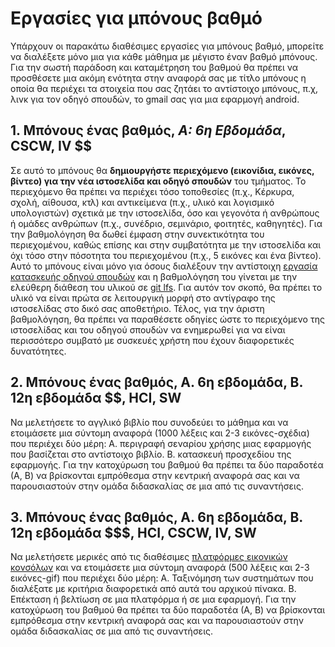 # Εργασίες για μπόνους βαθμό

Υπάρχουν οι παρακάτω διαθέσιμες εργασίες για μπόνους βαθμό, μπορείτε να διαλέξετε μόνο μια για κάθε μάθημα με μέγιστο έναν βαθμό μπόνους. Για την σωστή παράδοση και καταμέτρηση του βαθμού θα πρέπει να προσθέσετε μια ακόμη ενότητα στην αναφορά σας με τίτλο μπόνους η οποία θα περιέχει τα στοιχεία που σας ζητάει το αντίστοιχο μπόνους, π.χ, λινκ για τον οδηγό σπουδών, το gmail σας για μια εφαρμογή android.


## 1. Μπόνους ένας βαθμός, *A: 6η Εβδομάδα*, CSCW, IV $$

Σε αυτό το μπόνους θα **δημιουργήστε περιεχόμενο (εικονίδια, εικόνες, βίντεο) για την νέα ιστοσελίδα και οδηγό σπουδών** του τμήματος. Το περιεχόμενο θα πρέπει να περιέχει τόσο τοποθεσίες (π.χ., Κέρκυρα, σχολή, αίθουσα, κτλ) και αντικείμενα (π.χ., υλικό και λογισμικό υπολογιστών) σχετικά με την ιστοσελίδα, όσο και γεγονότα ή ανθρώπους ή ομάδες ανθρώπων (π.χ., συνέδριο, σεμινάριο, φοιτητές, καθηγητές). Για την βαθμολόγηση θα δωθεί έμφαση στην συνεκτικότητα του περιεχομένου, καθώς επίσης και στην συμβατότητα με την ιστοσελίδα και όχι τόσο στην πόσοτητα του περιεχομένου (π.χ., 5 εικόνες και ένα βίντεο). Αυτό το μπόνους είναι μόνο για όσους διαλέξουν την αντίστοιχη [εργασία κατασκευής οδηγού σπουδών](/projects/study-guide/) και η βαθμολόγηση του γίνεται με την ελεύθερη διάθεση του υλικού σε [git lfs](https://git-lfs.github.com/). Για αυτόν τον σκοπό, θα πρέπει το υλικό να είναι πρώτα σε λειτουργική μορφή στο αντίγραφο της ιστοσελίδας στο δικό σας αποθετήριο. Τέλος, για την άριστη βαθμολόγηση, θα πρέπει να παραθέσετε οδηγίες ώστε το περιεχόμενο της ιστοσελίδας και του οδηγού σπουδών να ενημερωθεί για να είναι περισσότερο συμβατό με συσκευές χρήστη που έχουν διαφορετικές δυνατότητες.

## 2. Μπόνους ένας βαθμός, Α. 6η εβδομάδα, Β. 12η εβδομάδα $$, HCI, SW

Να μελετήσετε το αγγλικό βιβλίο που συνοδεύει το μάθημα και να ετοιμάσετε μια σύντομη αναφορά (1000 λέξεις και 2-3 εικόνες-σχέδια) που περιέχει δύο μέρη: Α. περιγραφή σεναρίου χρήσης μιας εφαρμογής που βασίζεται στο αντίστοιχο βιβλίο. Β. κατασκευή προσχεδίου της εφαρμογής. Για την κατοχύρωση του βαθμού θα πρέπει τα δύο παραδοτέα (Α, Β) να βρίσκονται εμπρόθεσμα στην κεντρική αναφορά σας και να παρουσιαστούν στην ομάδα διδασκαλίας σε μια από τις συναντήσεις.

## 3. Μπόνους ένας βαθμός, Α. 6η εβδομάδα, Β. 12η εβδομάδα $$$, HCI, CSCW, IV, SW

Να μελετήσετε μερικές από τις διαθέσιμες [πλατφόρμες εικονικών κονσόλων](https://github.com/paladin-t/fantasy) και να ετοιμάσετε μια σύντομη αναφορά (500 λέξεις και 2-3 εικόνες-gif) που περιέχει δύο μέρη: Α. Ταξινόμηση των συστημάτων που διαλέξατε με κριτήρια διαφορετικά από αυτά του αρχικού πίνακα. Β. Επέκταση ή βελτίωση σε μια πλατφόρμα ή σε μια εφαρμογή. Για την κατοχύρωση του βαθμού θα πρέπει τα δύο παραδοτέα (Α, Β) να βρίσκονται εμπρόθεσμα στην κεντρική αναφορά σας και να παρουσιαστούν στην ομάδα διδασκαλίας σε μια από τις συναντήσεις.
